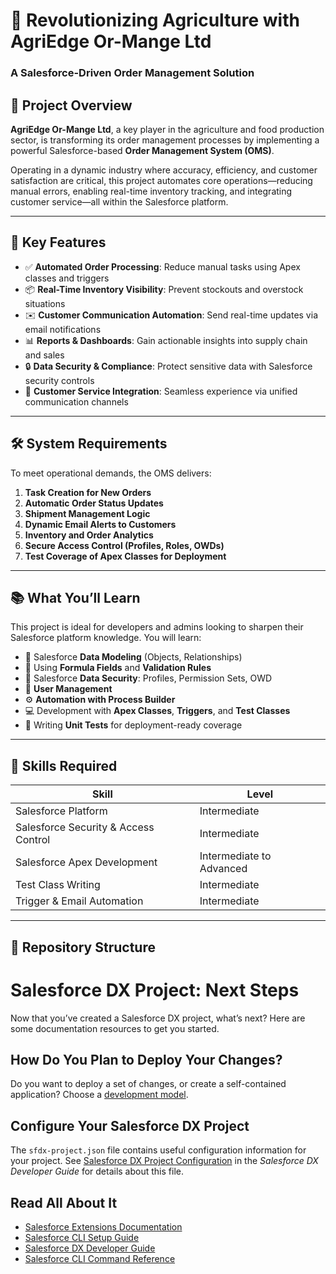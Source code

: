 # 🚜 Revolutionizing Agriculture with AgriEdge Or-Mange Ltd  
### A Salesforce-Driven Order Management Solution

## 🌾 Project Overview

**AgriEdge Or-Mange Ltd**, a key player in the agriculture and food production sector, is transforming its order management processes by implementing a powerful Salesforce-based **Order Management System (OMS)**.

Operating in a dynamic industry where accuracy, efficiency, and customer satisfaction are critical, this project automates core operations—reducing manual errors, enabling real-time inventory tracking, and integrating customer service—all within the Salesforce platform.

---

## 🧩 Key Features

- ✅ **Automated Order Processing**: Reduce manual tasks using Apex classes and triggers  
- 📦 **Real-Time Inventory Visibility**: Prevent stockouts and overstock situations  
- ✉️ **Customer Communication Automation**: Send real-time updates via email notifications  
- 📊 **Reports & Dashboards**: Gain actionable insights into supply chain and sales  
- 🔒 **Data Security & Compliance**: Protect sensitive data with Salesforce security controls  
- 🤝 **Customer Service Integration**: Seamless experience via unified communication channels  

---

## 🛠️ System Requirements

To meet operational demands, the OMS delivers:

1. **Task Creation for New Orders**
2. **Automatic Order Status Updates**
3. **Shipment Management Logic**
4. **Dynamic Email Alerts to Customers**
5. **Inventory and Order Analytics**
6. **Secure Access Control (Profiles, Roles, OWDs)**
7. **Test Coverage of Apex Classes for Deployment**

---

## 📚 What You’ll Learn

This project is ideal for developers and admins looking to sharpen their Salesforce platform knowledge. You will learn:

- 📐 Salesforce **Data Modeling** (Objects, Relationships)
- 🧮 Using **Formula Fields** and **Validation Rules**
- 🔐 Salesforce **Data Security**: Profiles, Permission Sets, OWD
- 👥 **User Management**
- ⚙️ **Automation with Process Builder**
- 💻 Development with **Apex Classes**, **Triggers**, and **Test Classes**
- 🧪 Writing **Unit Tests** for deployment-ready coverage

---

## 🧠 Skills Required

| Skill | Level |
|------|-------|
| Salesforce Platform | Intermediate |
| Salesforce Security & Access Control | Intermediate |
| Salesforce Apex Development | Intermediate to Advanced |
| Test Class Writing | Intermediate |
| Trigger & Email Automation | Intermediate |

---

## 📁 Repository Structure




# Salesforce DX Project: Next Steps

Now that you’ve created a Salesforce DX project, what’s next? Here are some documentation resources to get you started.

## How Do You Plan to Deploy Your Changes?

Do you want to deploy a set of changes, or create a self-contained application? Choose a [development model](https://developer.salesforce.com/tools/vscode/en/user-guide/development-models).

## Configure Your Salesforce DX Project

The `sfdx-project.json` file contains useful configuration information for your project. See [Salesforce DX Project Configuration](https://developer.salesforce.com/docs/atlas.en-us.sfdx_dev.meta/sfdx_dev/sfdx_dev_ws_config.htm) in the _Salesforce DX Developer Guide_ for details about this file.

## Read All About It

- [Salesforce Extensions Documentation](https://developer.salesforce.com/tools/vscode/)
- [Salesforce CLI Setup Guide](https://developer.salesforce.com/docs/atlas.en-us.sfdx_setup.meta/sfdx_setup/sfdx_setup_intro.htm)
- [Salesforce DX Developer Guide](https://developer.salesforce.com/docs/atlas.en-us.sfdx_dev.meta/sfdx_dev/sfdx_dev_intro.htm)
- [Salesforce CLI Command Reference](https://developer.salesforce.com/docs/atlas.en-us.sfdx_cli_reference.meta/sfdx_cli_reference/cli_reference.htm)

